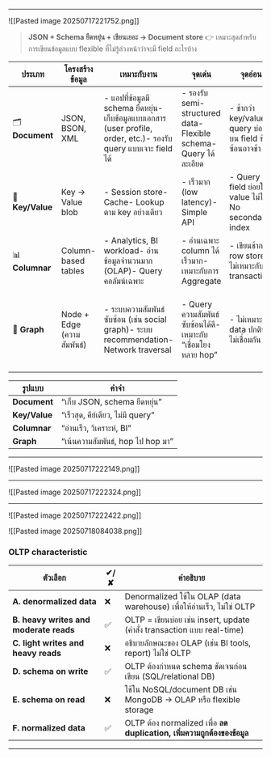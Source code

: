 

---

![[Pasted image 20250717221752.png]]

> **JSON + Schema ยืดหยุ่น + เขียนเยอะ → Document store**
> 👉 เหมาะสุดสำหรับการเขียนข้อมูลแบบ flexible ที่ไม่รู้ล่วงหน้าว่าจะมี field อะไรบ้าง

|**ประเภท**|**โครงสร้างข้อมูล**|**เหมาะกับงาน**|**จุดเด่น**|**จุดอ่อน**|**ตัวอย่างฐานข้อมูล**|
|---|---|---|---|---|---|
|🗂️ **Document**|JSON, BSON, XML|- แอปที่ข้อมูลมี schema ยืดหยุ่น- เก็บข้อมูลแบบเอกสาร (user profile, order, etc.)- รองรับ query แบบเจาะ field ได้|- รองรับ semi-structured data- Flexible schema- Query ได้ละเอียด|- ช้ากว่า key/valueถ้า query บ่อย ๆ บน field ซับซ้อนอาจช้า|- **Azure Cosmos DB (MongoDB API)**- **MongoDB**, Couchbase|
|🔑 **Key/Value**|Key → Value blob|- Session store- Cache- Lookup ตาม key อย่างเดียว|- เร็วมาก (low latency)- Simple API|- Query field ย่อยใน value ไม่ได้- No secondary index|- **Azure Table Storage**- Redis, DynamoDB (mode)|
|📊 **Columnar**|Column-based tables|- Analytics, BI workload- อ่านข้อมูลจำนวนมาก (OLAP)- Query คอลัมน์เฉพาะ|- อ่านเฉพาะ column ได้เร็วมาก- เหมาะกับการ Aggregate|- เขียนช้ากว่า row store- ไม่เหมาะกับ transaction|- **Azure Synapse**, **Apache Parquet**, BigQuery|
|🔗 **Graph**|Node + Edge (ความสัมพันธ์)|- ระบบความสัมพันธ์ซับซ้อน (เช่น social graph)- ระบบ recommendation- Network traversal|- Query ความสัมพันธ์ซับซ้อนได้ดี- เหมาะกับ “เชื่อมโยงหลาย hop”|- ไม่เหมาะกับ data ปกติที่ไม่เชื่อมกัน|- **Azure Cosmos DB (Gremlin API)**- Neo4j, Amazon Neptune|

| **รูปแบบ**    | **คำจำ**                          |
| ------------- | --------------------------------- |
| **Document**  | “เก็บ JSON, schema ยืดหยุ่น”      |
| **Key/Value** | “เร็วสุด, คีย์เดียว, ไม่มี query” |
| **Columnar**  | “อ่านเร็ว, วิเคราะห์, BI”         |
| **Graph**     | “เน้นความสัมพันธ์, hop ไป hop มา” |

---

![[Pasted image 20250717222149.png]]

---

![[Pasted image 20250717222324.png]]

---
![[Pasted image 20250717222422.png]]

![[Pasted image 20250718084038.png]]

### OLTP characteristic 

| **ตัวเลือก**                           | **✔/✘** | **คำอธิบาย**                                                             |
| -------------------------------------- | ------- | ------------------------------------------------------------------------ |
| **A. denormalized data**               | ❌       | Denormalized ใช้ใน OLAP (data warehouse) เพื่อให้อ่านเร็ว, ไม่ใช่ OLTP   |
| **B. heavy writes and moderate reads** | ✅       | OLTP = เขียนบ่อย เช่น insert, update (คำสั่ง transaction แบบ real-time)  |
| **C. light writes and heavy reads**    | ❌       | อธิบายลักษณะของ OLAP (เช่น BI tools, report) ไม่ใช่ OLTP                 |
| **D. schema on write**                 | ✅       | OLTP ต้องกำหนด schema ชัดเจนก่อนเขียน (SQL/relational DB)                |
| **E. schema on read**                  | ❌       | ใช้ใน NoSQL/document DB เช่น MongoDB → OLAP หรือ flexible storage        |
| **F. normalized data**                 | ✅       | OLTP ต้อง normalized เพื่อ **ลด duplication, เพิ่มความถูกต้องของข้อมูล** |

---


